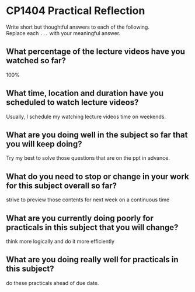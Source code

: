 # CP1404 Practical Reflection

Write short but thoughtful answers to each of the following.  
Replace each `...` with your meaningful answer.

## What percentage of the lecture videos have you watched so far?

 100%

## What time, location and duration have you scheduled to watch lecture videos?
Usually, I schedule my watching lecture videos time on weekends.


## What are you doing well in the subject so far that you will keep doing?
Try my best to solve those questions that are on the ppt in advance.

## What do you need to stop or change in your work for this subject overall so far?
strive to preview those contents for next week on a continuous time

## What are you currently doing poorly for practicals in this subject that you will change?
think more logically and do it more efficiently 

## What are you doing really well for practicals in this subject?
do these practicals ahead of due date. 
